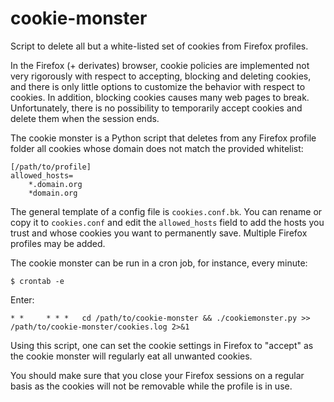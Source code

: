 # cookie-monster

Script to delete all but a white-listed set of cookies from Firefox profiles.

In the Firefox (+ derivates) browser, cookie policies are implemented 
not very rigorously with respect to accepting, blocking and deleting 
cookies, and there is only little options to customize the behavior 
with respect to cookies. In addition, blocking cookies causes many web 
pages to break. Unfortunately, there is no possibility to temporarily 
accept cookies and delete them when the session ends.

The cookie monster is a Python script that deletes from any Firefox 
profile folder all cookies whose domain does not match the provided 
whitelist:

    [/path/to/profile]
    allowed_hosts=
        *.domain.org
        *domain.org
        
The general template of a config file is `cookies.conf.bk`. You can 
rename or copy it to `cookies.conf` and edit the `allowed_hosts` field
to add the hosts you trust and whose cookies you want to permanently save.
Multiple Firefox profiles may be added.

The cookie monster can be run in a cron job, for instance, every minute:

    $ crontab -e
    
Enter:
    
    * *     * * *   cd /path/to/cookie-monster && ./cookiemonster.py >> /path/to/cookie-monster/cookies.log 2>&1

Using this script, one can set the cookie settings in Firefox to 
"accept" as the cookie monster will regularly eat all unwanted cookies. 

You should make sure that you close your Firefox sessions on a regular 
basis as the cookies will not be removable while the profile is in use.
